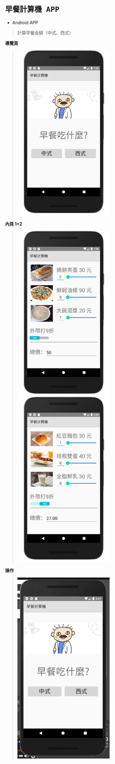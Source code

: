 # ` 早餐計算機 APP ` 

* Android APP
> 計算早餐金額（中式、西式）

**導覽頁**
> <img src="guide.png" alt="guide.png" width="300"/>

**內頁 1+2**
> <img src="page1.png" alt="page1.png" width="300"/>
> <img src="page2.png" alt="page2.png" width="300"/>

**操作**
> <img src="operator.gif" alt="operator.gif" width="300"/>

<div style="page-break-after: always"></div>
